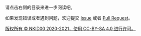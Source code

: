 请点击右侧的目录来进一步阅读吧。

如果发现错误或者遇到问题，欢迎提交 [Issue](https://github.com/NKID00/GuideToKSPModMaking/issues) 或者 [Pull Request](https://github.com/NKID00/GuideToKSPModMaking/pulls)。

[版权所有 © NKID00 2020-2021，使用 CC-BY-SA 4.0 进行许可。](https://github.com/NKID00/GuideToKSPModMaking/wiki/版权和许可证)
